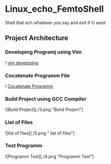# Linux_echo_FemtoShell
Shell that ech whatever you say and exit if U want

## Project Architecture

### Developing Programj using Vim

! [vim developing](/1.png "vim developing")

### Cocatenate Programm File

! [Cocatenate Programm](./2.png "Cocatenate Programm")

### Build Project using GCC Compiler


![Build Project][./3.png "Build Project"]

### List of Files

![list of files][./5.png " list of files"]

### Test Programm

![Programm Test][./4.png "Programm Test"]
